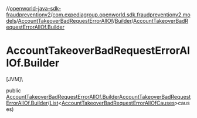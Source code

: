 //[openworld-java-sdk-fraudpreventionv2](../../../../index.md)/[com.expediagroup.openworld.sdk.fraudpreventionv2.models](../../index.md)/[AccountTakeoverBadRequestErrorAllOf](../index.md)/[Builder](index.md)/[AccountTakeoverBadRequestErrorAllOf.Builder](-account-takeover-bad-request-error-all-of.-builder.md)

# AccountTakeoverBadRequestErrorAllOf.Builder

[JVM]\

public [AccountTakeoverBadRequestErrorAllOf.Builder](index.md)[AccountTakeoverBadRequestErrorAllOf.Builder](-account-takeover-bad-request-error-all-of.-builder.md)([List](https://docs.oracle.com/javase/8/docs/api/java/util/List.html)&lt;[AccountTakeoverBadRequestErrorAllOfCauses](../../-account-takeover-bad-request-error-all-of-causes/index.md)&gt;causes)
